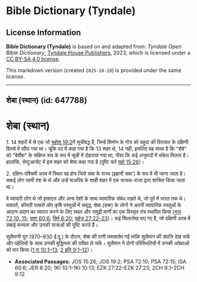 # Bible Dictionary (Tyndale)

## License Information

**Bible Dictionary (Tyndale)** is based on and adapted from: _Tyndale Open Bible Dictionary_, [Tyndale House Publishers](https://tyndaleopenresources.com/), 2023, which is licensed under a [CC BY-SA 4.0 license](https://creativecommons.org/licenses/by-sa/4.0/legalcode.en).

This markdown version (created `2025-10-20`) is provided under the same license.



--------------------------------

## शेबा (स्थान) (id: 647788)

शेबा (स्थान)
============

1\. 14 शहरों में से एक जो [यहोशू 19:2](https://ref.ly/Josh19:2)में सूचीबद्ध हैं, जिन्हें शिमोन के गोत्र को यहूदा की विरासत के दक्षिणी हिस्से में सौंपा गया था। चूंकि पद में कहा गया है कि 13 शहर थे, 14 नहीं, इसलिए यह संभव है कि "शेबे" को "बेर्शेबा" के संक्षिप्त रूप के रूप में सूची में दोहराया गया था, जैसा कि कई अनुवादों में संकेत मिलता है। हालांकि, सेप्टुआजेंट में इस शहर को शेमा कहा गया है (पुष्टि करें [यहो 15:26](https://ref.ly/Josh15:26))।

2\. दक्षिण\-पश्चिमी अरब में स्थित वह क्षेत्र जिसे सबा के राज्य (इब्रानी सबा’) के रूप में भी जाना जाता है। सबाई लोग सामी वंश के थे और उन्हें माअरिब के शाही शहर में एक याजक\-राजा द्वारा शासित किया जाता था। 

वे व्यापारी लोग थे जो इस्राएल और अन्य देशों के साथ व्यापारिक संबंध रखते थे, जो पूर्व में भारत तक थे। मसालों, कीमती पत्थरों और कृषि वस्तुओं में समृद्ध, शेबा (सबा) के लोगों ने अपनी व्यापारिक वस्तुओं के आदान\-प्रदान का व्यापार करने के लिए स्थल और समुद्री मार्गों का एक विस्तृत तंत्र स्थापित किया ([भज 72:10, 15](https://ref.ly/Ps72:10,Ps72:15); [यशा 60:6](https://ref.ly/Isa60:6); [यिर्म 6:20](https://ref.ly/Jer6:20); [यहेज 27:22–23](https://ref.ly/Ezek27:22-Ezek27:23))। कई शिलालेख पाए गए हैं, जो दक्षिणी अरब में सबाई सभ्यता और उनकी यात्राओं की पुष्टि करते हैं।

सुलैमानी युग (970–930 ई.पू.) के दौरान, शेबा की रानी यरूशलेम गईं ताकि सुलैमान की संपत्ति देख सकें और पहेलियों के साथ उनकी बुद्धिमत्ता की परीक्षा ले सकें। सुलैमान ने दोनों परिस्थितियों में उनकी अपेक्षाओं को पार किया ([1 रा 10:1–13](https://ref.ly/1Kgs10:1-1Kgs10:13); [2 इति 9:1–12](https://ref.ly/2Chr9:1-2Chr9:12))।

* **Associated Passages:** JOS 15:26; JOS 19:2; PSA 72:10; PSA 72:15; ISA 60:6; JER 6:20; 1KI 10:1–1KI 10:13; EZK 27:22–EZK 27:23; 2CH 9:1–2CH 9:12

